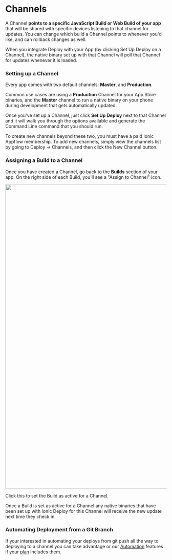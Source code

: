 # Channels

A Channel **points to a specific JavaScript Build or Web Build of your app**
that will be shared with specific devices listening to that channel for updates.
You can change which build a Channel points to whenever you'd like, and can rollback changes as well.

When you integrate Deploy with your App (by clicking Set Up Deploy on a Channel),
the native binary set up with that Channel will poll that Channel for updates whenever it is loaded.

### Setting up a Channel

Every app comes with two default channels: **Master**, and **Production**.

Common use cases are using a **Production** Channel for your App Store binaries, and the **Master**
channel to run a native binary on your phone during development that gets automatically updated.

Once you've set up a Channel, just click **Set Up Deploy** next to that Channel and it will walk you
through the options available and generate the Command Line command that you should run.

To create new channels beyond these two, you must have a paid Ionic Appflow membership. To add new channels,
simply view the channels list by going to Deploy -> Channels, and then click the New Channel button.


### Assigning a Build to a Channel

Once you have created a Channel, go back to the **Builds** section of your app.
On the right side of each Build, you'll see a "Assign to Channel" icon.

<div style="text-align: center">
  <img style="width: 950px" src="/img/pro/assign-to-channel.png">
</div>

Click this to set the Build as active for a Channel.

Once a Build is set as active for a Channel any native binaries that have been set up with Ionic Deploy
for this Channel will receive the new update next time they check in.

### Automating Deployment from a Git Branch

If your interested in automating your deploys from git push all the way to deploying to a channel you can
take advantage or our [Automation](/docs/appflow/automation) features if your [plan](/pricing) includes them.
